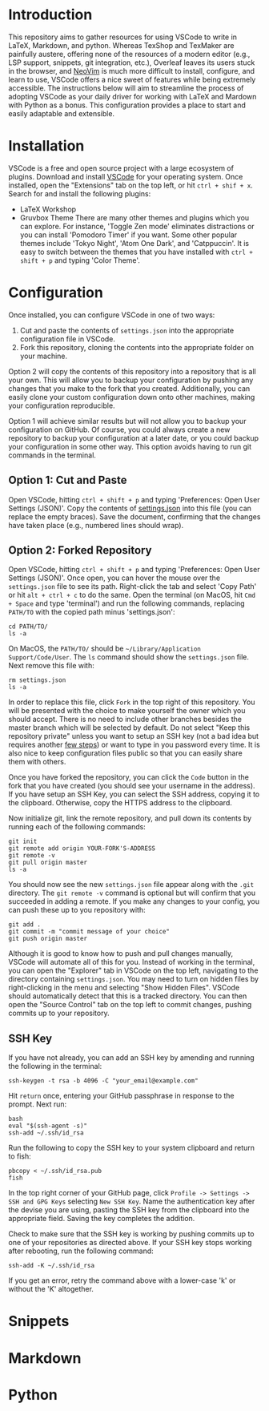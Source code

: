 # Introduction

This repository aims to gather resources for using VSCode to write in LaTeX, Markdown, and python.
Whereas TexShop and TexMaker are painfully austere, offering none of the resources of a modern editor (e.g., LSP support, snippets, git integration, etc.), Overleaf leaves its users stuck in the browser, and [NeoVim](https://github.com/benbrastmckie/.config) is much more difficult to install, configure, and learn to use, VSCode offers a nice sweet of features while being extremely accessible.
The instructions below will aim to streamline the process of adopting VSCode as your daily driver for working with LaTeX and Mardown with Python as a bonus.
This configuration provides a place to start and easily adaptable and extensible.

# Installation

VSCode is a free and open source project with a large ecosystem of plugins.
Download and install [VSCode](https://code.visualstudio.com/) for your operating system.
Once installed, open the "Extensions" tab on the top left, or hit `ctrl + shif + x`.
Search for and install the following plugins:
  - LaTeX Workshop
  - Gruvbox Theme
There are many other themes and plugins which you can explore.
For instance, 'Toggle Zen mode' eliminates distractions or you can install 'Pomodoro Timer' if you want.
Some other popular themes include 'Tokyo Night', 'Atom One Dark', and 'Catppuccin'.
It is easy to switch between the themes that you have installed with `ctrl + shift + p` and typing 'Color Theme'.

# Configuration

Once installed, you can configure VSCode in one of two ways:

1. Cut and paste the contents of `settings.json` into the appropriate configuration file in VSCode.
2. Fork this repository, cloning the contents into the appropriate folder on your machine.

Option 2 will copy the contents of this repository into a repository that is all your own.
This will allow you to backup your configuration by pushing any changes that you make to the fork that you created.
Additionally, you can easily clone your custom configuration down onto other machines, making your configuration reproducible.

Option 1 will achieve similar results but will not allow you to backup your configuration on GitHub.
Of course, you could always create a new repository to backup your configuration at a later date, or you could backup your configuration in some other way.
This option avoids having to run git commands in the terminal.

## Option 1: Cut and Paste

Open VSCode, hitting `ctrl + shift + p` and typing 'Preferences: Open User Settings (JSON)'.
Copy the contents of [settings.json](https://github.com/benbrastmckie/VSCode/blob/master/settings.json) into this file (you can replace the empty braces).
Save the document, confirming that the changes have taken place (e.g., numbered lines should wrap).

## Option 2: Forked Repository

Open VSCode, hitting `ctrl + shift + p` and typing 'Preferences: Open User Settings (JSON)'.
Once open, you can hover the mouse over the `settings.json` file to see its path.
Right-click the tab and select 'Copy Path' or hit `alt + ctrl + c` to do the same.
Open the terminal (on MacOS, hit `Cmd + Space` and type 'terminal') and run the following commands, replacing `PATH/TO` with the copied path minus 'settings.json':

```
cd PATH/TO/
ls -a
```

On MacOS, the `PATH/TO/` should be `~/Library/Application Support/Code/User`.
The `ls` command should show the `settings.json` file.
Next remove this file with:

```
rm settings.json
ls -a
```

In order to replace this file, click `Fork` in the top right of this repository.
You will be presented with the choice to make yourself the owner which you should accept.
There is no need to include other branches besides the master branch which will be selected by default.
Do not select "Keep this repository private" unless you want to setup an SSH key (not a bad idea but requires another [few steps](##SSH-Key)) or want to type in you password every time.
It is also nice to keep configuration files public so that you can easily share them with others.

Once you have forked the repository, you can click the `Code` button in the fork that you have created (you should see your username in the address).
If you have setup an SSH Key, you can select the SSH address, copying it to the clipboard.
Otherwise, copy the HTTPS address to the clipboard.

Now initialize git, link the remote repository, and pull down its contents by running each of the following commands:

```
git init
git remote add origin YOUR-FORK'S-ADDRESS
git remote -v
git pull origin master
ls -a
```

You should now see the new `settings.json` file appear along with the `.git` directory.
The `git remote -v` command is optional but will confirm that you succeeded in adding a remote.
If you make any changes to your config, you can push these up to you repository with:

```
git add . 
git commit -m "commit message of your choice"
git push origin master
```

Although it is good to know how to push and pull changes manually, VSCode will automate all of this for you.
Instead of working in the terminal, you can open the "Explorer" tab in VSCode on the top left, navigating to the directory containing `settings.json`.
You may need to turn on hidden files by right-clicking in the menu and selecting "Show Hidden Files".
VSCode should automatically detect that this is a tracked directory.
You can then open the "Source Control" tab on the top left to commit changes, pushing commits up to your repository.

## SSH Key

If you have not already, you can add an SSH key by amending and running the following in the terminal:

```
ssh-keygen -t rsa -b 4096 -C "your_email@example.com"
```

Hit `return` once, entering your GitHub passphrase in response to the prompt.
Next run:

```
bash
eval "$(ssh-agent -s)"
ssh-add ~/.ssh/id_rsa
```

Run the following to copy the SSH key to your system clipboard and return to fish:

```
pbcopy < ~/.ssh/id_rsa.pub
fish
```

In the top right corner of your GitHub page, click `Profile -> Settings -> SSH and GPG Keys` selecting `New SSH Key`.
Name the authentication key after the devise you are using, pasting the SSH key from the clipboard into the appropriate field.
Saving the key completes the addition.

Check to make sure that the SSH key is working by pushing commits up to one of your repositories as directed above.
If your SSH key stops working after rebooting, run the following command:

```
ssh-add -K ~/.ssh/id_rsa
```

If you get an error, retry the command above with a lower-case 'k' or without the 'K' altogether.

# Snippets

# Markdown

# Python

